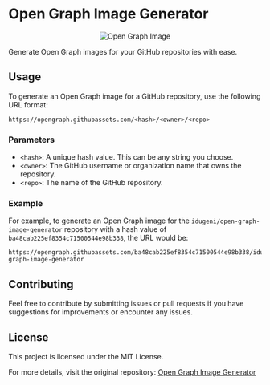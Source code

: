 Open Graph Image Generator
==========================

<p align="center">
  <img src="https://opengraph.githubassets.com/ba48cab225ef8354c71500544e98b338/idugeni/open-graph-image-generator" alt="Open Graph Image">
</p>

Generate Open Graph images for your GitHub repositories with ease.

Usage
-----

To generate an Open Graph image for a GitHub repository, use the following URL format:

    https://opengraph.githubassets.com/<hash>/<owner>/<repo>
    

### Parameters

*   `<hash>`: A unique hash value. This can be any string you choose.
*   `<owner>`: The GitHub username or organization name that owns the repository.
*   `<repo>`: The name of the GitHub repository.

### Example

For example, to generate an Open Graph image for the `idugeni/open-graph-image-generator` repository with a hash value of `ba48cab225ef8354c71500544e98b338`, the URL would be:

    https://opengraph.githubassets.com/ba48cab225ef8354c71500544e98b338/idugeni/open-graph-image-generator
    

Contributing
------------

Feel free to contribute by submitting issues or pull requests if you have suggestions for improvements or encounter any issues.

License
-------

This project is licensed under the MIT License.

For more details, visit the original repository: [Open Graph Image Generator](https://github.com/idugeni/open-graph-image-generator)
